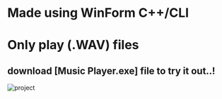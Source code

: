 # Made using WinForm C++/CLI
# Only play (.WAV) files

## download [Music Player.exe] file to try it out..!

![project](https://github.com/muneebsyed6698/OOPS-Project---Spring-2024/assets/142868081/cf9dba29-8598-4349-97ea-9206035aa0ff)
